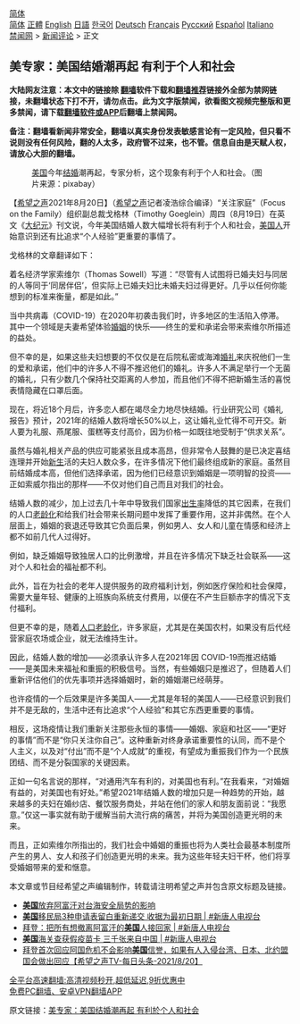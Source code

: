  <!-- 面包屑导航 --> <div class="breadcrumb"><!-- GTranslate: https://gtranslate.io/ -->  <div class="switcher notranslate">  <div class="selected">  <a href="#" onclick="return false;"> 简体</a>  </div>  <div class="option">  <a href="https://www.bannedbook.org" onclick="doGTranslate('zh-CN|zh-CN');jQuery('div.switcher div.selected a').html(jQuery(this).html());return false;" title="简体中文" class="nturl selected"> 简体</a>  <a href="https://www.bannedbook.org/zh-tw/" onclick="doGTranslate('zh-CN|zh-TW');jQuery('div.switcher div.selected a').html(jQuery(this).html());return false;" title="繁體中文" class="nturl"> 正體</a>  <a href="https://www.bannedbook.org/en/" onclick="doGTranslate('zh-CN|en');jQuery('div.switcher div.selected a').html(jQuery(this).html());return false;" title="English" class="nturl"> English</a>  <a href="https://www.bannedbook.org/ja/" onclick="doGTranslate('zh-CN|ja');jQuery('div.switcher div.selected a').html(jQuery(this).html());return false;" title="日本語" class="nturl"> 日語</a>  <a href="https://www.bannedbook.org/ko/" onclick="doGTranslate('zh-CN|ko');jQuery('div.switcher div.selected a').html(jQuery(this).html());return false;" title="한국어" class="nturl"> 한국어</a>  <a href="https://www.bannedbook.org/de/" onclick="doGTranslate('zh-CN|de');jQuery('div.switcher div.selected a').html(jQuery(this).html());return false;" title="Deutsch" class="nturl"> Deutsch</a>  <a href="https://www.bannedbook.org/fr/" onclick="doGTranslate('zh-CN|fr');jQuery('div.switcher div.selected a').html(jQuery(this).html());return false;" title="Français" class="nturl"> Français</a>  <a href="https://www.bannedbook.org/ru/" onclick="doGTranslate('zh-CN|ru');jQuery('div.switcher div.selected a').html(jQuery(this).html());return false;" title="Русский" class="nturl"> Русский</a>  <a href="https://www.bannedbook.org/es/" onclick="doGTranslate('zh-CN|es');jQuery('div.switcher div.selected a').html(jQuery(this).html());return false;" title="Español" class="nturl"> Español</a>  <a href="https://www.bannedbook.org/it/" onclick="doGTranslate('zh-CN|it');jQuery('div.switcher div.selected a').html(jQuery(this).html());return false;" title="Italiano" class="nturl"> Italiano</a>  </div>  </div>      <div class='breadcrumb-sub'><!-- Breadcrumb NavXT 6.3.0 --> <a href="https://www.bannedbook.org/" class="home">禁闻网</a> &gt; <a href="https://www.bannedbook.org/bnews/comments/" class="category">新闻评论</a> &gt; 正文</div></div><h2>美专家：美国结婚潮再起 有利于个人和社会</h2> <p class="notice"><b>大陆网友注意：本文中的链接除 <a href="https://github.com/bannedbook/fanqiang" >翻墙</a>软件下载和<a href="https://github.com/killgcd/justmysocks/blob/master/README.md">翻墙推荐</a>链接外全部为禁网链接，未翻墙状态下打不开，请勿点击。此为文字版禁闻，欲看图文视频完整版和更多禁闻，请下载<a href="https://github.com/bannedbook/fanqiang">翻墙软件或APP</a>后翻墙上禁闻网。</p><p>备注：翻墙看新闻非常安全，翻墙以真实身份发表敏感言论有一定风险，但只看不说则没有任何风险，翻的人太多，政府管不过来，也不管。信息自由是天赋人权，请放心大胆的翻墙。</b></p>  <div class="entry"> <figure> <p><figcaption><a href="https://www.bannedbook.org/bnews/tag/%e7%be%8e%e5%9b%bd/" class="st_tag internal_tag" rel="tag" title="标签 美国 下的日志">美国</a>今年<a href="https://www.bannedbook.org/bnews/tag/%e7%bb%93%e5%a9%9a/" class="st_tag internal_tag" rel="tag" title="标签 结婚 下的日志">结婚</a>潮再起，专家分析，这个现象有利于个人和社会。（图片来源：pixabay）</figcaption></figure> <p>【<span class='wp_keywordlink_affiliate'><a href="https://www.soundofhope.org" title="希望之声" target="_blank">希望之声</a></span>2021年8月20日】（<a href="https://www.bannedbook.org/bnews/tag/%e5%b8%8c%e6%9c%9b%e4%b9%8b%e5%a3%b0/" class="st_tag internal_tag" rel="tag" title="标签 希望之声 下的日志">希望之声</a>记者凌浩综合编译）“关注家庭”（Focus on the Family）组织副总裁戈格林（Timothy Goeglein）周四（8月19日）在英文《<span class='wp_keywordlink_affiliate'><a href="http://www.epochtimes.com/" title="大纪元" target="_blank">大纪元</a></span>》刊文说，今年美国结婚人数大幅增长将有利于个人和社会，<a href="https://www.bannedbook.org/bnews/tag/%E7%BE%8E%E5%9B%BD%E4%BA%BA/" class="st_tag internal_tag" rel="tag" title="标签 美国人 下的日志">美国人</a>开始意识到还有比追求“个人经验”更重要的事情了。</p> <p>戈格林的文章翻译如下：</p> <p>着名经济学家索维尔（Thomas Sowell）写道：“尽管有人试图将已婚夫妇与同居的人等同于‘同居伴侣’，但实际上已婚夫妇比未婚夫妇过得更好。几乎以任何你能想到的标准来衡量，都是如此。”</p> <p>当中共病毒（COVID-19）在2020年初袭击我们时，许多地区的生活陷入停滞。其中一个领域是夫妻希望体验<a href="https://www.bannedbook.org/bnews/tag/%e5%a9%9a%e5%a7%bb/" class="st_tag internal_tag" rel="tag" title="标签 婚姻 下的日志">婚姻</a>的快乐——终生的爱和承诺会带来索维尔所描述的益处。</p>  <p>但不幸的是，如果这些夫妇想要的不仅仅是在后院私密或海滩<a href="https://www.bannedbook.org/bnews/tag/%e5%a9%9a%e7%a4%bc/" class="st_tag internal_tag" rel="tag" title="标签 婚礼 下的日志">婚礼</a>来庆祝他们一生的爱和承诺，他们中的许多人不得不推迟他们的婚礼。许多人不满足举行一个无菌的婚礼，只有少数几个保持社交距离的人参加，而且他们不得不把新婚生活的喜悦表情隐藏在口罩后面。</p> <p>现在，将近18个月后，许多恋人都在竭尽全力地尽快结婚。行业研究公司《婚礼报告》预计，2021年的结婚人数将增长50%以上，这让婚礼业忙得不可开交。新人要为礼服、燕尾服、蛋糕等支付高价，因为价格一如既往地受制于“供求关系”。</p> <p>虽然与婚礼相关产品的供应可能紧张且成本高昂，但非常令人鼓舞的是已决定喜结连理并开始<span class='wp_keywordlink'><a href="https://www.bannedbook.org/forum2/topic1642.html" title="正见网《新生》" target="_blank">新生</a></span>活的夫妇人数众多，在许多情况下他们最终组成新的家庭。虽然目前结婚成本高，但他们选择承诺，因为他们已经意识到婚姻是一项明智的投资——正如索威尔指出的那样——不仅对他们自己而且对我们的社会。</p> <p>结婚人数的减少，加上过去几十年中导致我们国家<a href="https://www.bannedbook.org/bnews/tag/%E5%87%BA%E7%94%9F%E7%8E%87/" class="st_tag internal_tag" rel="tag" title="标签 出生率 下的日志">出生率</a>降低的其它因素，在我们的人口<a href="https://www.bannedbook.org/bnews/tag/%e8%80%81%e9%be%84%e5%8c%96/" class="st_tag internal_tag" rel="tag" title="标签 老龄化 下的日志">老龄化</a>和给我们社会带来长期问题中发挥了重要作用，这并非偶然。在个人层面上，婚姻的衰退还导致其它负面后果，例如男人、女人和儿童在情感和经济上都不如前几代人过得好。</p>  <p>例如，缺乏婚姻导致独居人口的比例激增，并且在许多情况下缺乏社会联系——这对个人和社会的福祉都不利。</p> <p>此外，旨在为社会的老年人提供服务的政府福利计划，例如医疗保险和社会保障，需要大量年轻、健康的上班族向系统支付费用，以便在不产生巨额赤字的情况下支付福利。</p> <p>但更不幸的是，随着<a href="https://www.bannedbook.org/bnews/tag/%E4%BA%BA%E5%8F%A3%E8%80%81%E9%BE%84%E5%8C%96/" class="st_tag internal_tag" rel="tag" title="标签 人口老龄化 下的日志">人口老龄化</a>，许多家庭，尤其是在美国农村，如果没有后代经营家庭农场或企业，就无法维持生计。</p> <p>因此，结婚人数的增加——必须承认许多人在2021年因 COVID-19而推迟结婚——是美国未来福祉和重振的积极信号。当然，有些婚姻只是推迟了，但随着人们重新评估他们的优先事项并选择婚姻时，新的婚姻潮已经萌芽。</p>  <p>也许疫情的一个后效果是许多美国人——尤其是年轻的美国人——已经意识到我们并不是无敌的，生活中还有比追求“个人经验”和其它东西更重要的事情。</p> <p>相反，这场疫情让我们重新关注那些永恒的事情——婚姻、家庭和社区——“更好的事情”而不是“你只关注你自己”。这种重新对终身承诺重要性的认同，而不是个人主义，以及对“付出”而不是“个人成就”的重视，有望成为重振我们作为一个民族团结、而不是分裂国家的关键因素。</p> <p>正如一句名言说的那样，“对通用汽车有利的，对美国也有利。”在我看来，“对婚姻有益的，对美国也有好处。”希望2021年结婚人数的增加只是一种趋势的开始，越来越多的夫妇在婚纱店、餐饮服务商处，并站在他们的家人和朋友面前说：“我愿意。”仅这一事实就有助于缓解当前大流行病的痛苦，并将为美国创造更光明的未来。</p> <p>而且，正如索维尔所指出的，我们社会中婚姻的重振也将为人类社会最基本制度所产生的男人、女人和孩子们创造更光明的未来。我为这些年轻夫妇干杯，他们将享受婚姻带来的爱和惬意。</p>  <p>本文章或节目经希望之声编辑制作，转载请注明希望之声并包含原文标题及链接。 </p> <ul class='op-related-articles' title='相关阅读'> <li><a href='https://www.bannedbook.org/bnews/comments/20210821/1610327.html' target='_blank'><b>美国</b>放弃阿富汗对台海安全局势的影响</a></li> <li><a href='https://www.bannedbook.org/bnews/bannedvideo/20210821/1610303.html' target='_blank'><b>美国</b>移民局3种申请表留白重新递交 收据为最初日期 | #新唐人电视台</a></li> <li><a href='https://www.bannedbook.org/bnews/bannedvideo/20210821/1610301.html' target='_blank'>拜登：把所有想撤离阿富汗的<b>美国</b>人接回家 | #新唐人电视台</a></li> <li><a href='https://www.bannedbook.org/bnews/bannedvideo/20210821/1610299.html' target='_blank'><b>美国</b>海关查获假疫苗卡 三千张来自中国 | #新唐人电视台</a></li> <li><a href='https://www.bannedbook.org/bnews/comments/20210821/1610288.html' target='_blank'>拜登首次回应阿国危机不会影响<b>美国</b>信誉，如果有人入侵台湾、日本、北约盟国会做出回应【希望之声TV-每日头条-2021/8/20】</a></li> </ul> <p class="texttj"> <a href="https://github.com/bannedbook/fanqiang/wiki/V2ray%E6%9C%BA%E5%9C%BA" target="_blank">全平台高速翻墙:高清视频秒开,超低延迟,9折优惠中</a><br/> <a href="https://github.com/bannedbook/fanqiang/wiki/%E7%A6%81%E9%97%BB%E7%BD%91%E5%AE%89%E5%8D%93%E7%BF%BB%E5%A2%99%E6%96%B0%E9%97%BBAPP" target="_blank">免费PC翻墙、安卓VPN翻墙APP</a></p><p>原文链接：<a class="src_link"  href="https://www.soundofhope.org/post/537362" target="_blank">美专家：美国结婚潮再起 有利於个人和社会</a></p><a name='sharetosocial'></a>  <div style="margin-bottom:5px;padding-bottom:5px;clear:both"> <div id="archive-pix-1" class="banner-ads"> <!-- AuctionX Display platform tag START --> <div id="26318x728x90x621x_ADSLOT2" clicktrack="%%CLICK_URL_ESC%%"></div> <!-- AuctionX Display platform tag END --> </div> <div id="archive-pix-2" class="banner-ads"> <!-- AuctionX Display platform tag START --> <div id="26315x300x250x621x_ADSLOT2" clicktrack="%%CLICK_URL_ESC%%"></div> <!-- AuctionX Display platform tag END --> </div> </div>  <div id="archive-pix-1" class="banner-ads"> <!-- AuctionX Display platform tag START --> <div id="26318x728x90x621x_ADSLOT3" clicktrack="%%CLICK_URL_ESC%%"></div> <!-- AuctionX Display platform tag END --> </div> </div><!--END ENTRY--> 